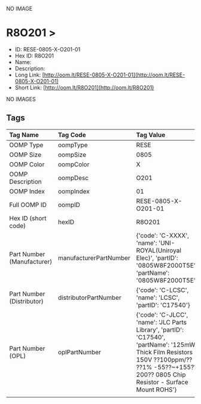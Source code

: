 


  
NO IMAGE  
# R8O201 > 

- ID: RESE-0805-X-O201-01
- Hex ID: R8O201
- Name: 
- Description: 
- Long Link: [http://oom.lt/RESE-0805-X-O201-01](http://oom.lt/RESE-0805-X-O201-01)
- Short Link: [http://oom.lt/R8O201](http://oom.lt/R8O201)
  
NO IMAGES  
## Tags
  

|Tag Name|Tag Code|Tag Value|
| :--- | :--- | :--- |
|OOMP Type|oompType|RESE|
|OOMP Size|oompSize|0805|
|OOMP Color|oompColor|X|
|OOMP Description|oompDesc|O201|
|OOMP Index|oompIndex|01|
|Full OOMP ID|oompID|RESE-0805-X-O201-01|
|Hex ID (short code)|hexID|R8O201|
|Part Number (Manufacturer)|manufacturerPartNumber|{'code': 'C-XXXX', 'name': 'UNI-ROYAL(Uniroyal Elec)', 'partID': '0805W8F2000T5E', 'partName': '0805W8F2000T5E'}|
|Part Number (Distributor)|distributorPartNumber|{'code': 'C-LCSC', 'name': 'LCSC', 'partID': 'C17540'}|
|Part Number (OPL)|oplPartNumber|{'code': 'C-JLCC', 'name': 'JLC Parts Library', 'partID': 'C17540', 'partName': '125mW Thick Film Resistors 150V ??100ppm/?? ??1% -55??~+155?? 200?? 0805  Chip Resistor - Surface Mount ROHS'}|
||||
